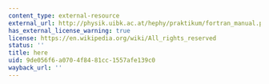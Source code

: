 ```yaml
---
content_type: external-resource
external_url: http://physik.uibk.ac.at/hephy/praktikum/fortran_manual.pdf
has_external_license_warning: true
license: https://en.wikipedia.org/wiki/All_rights_reserved
status: ''
title: here
uid: 9de056f6-a070-4f84-81cc-1557afe139c0
wayback_url: ''
---
```

